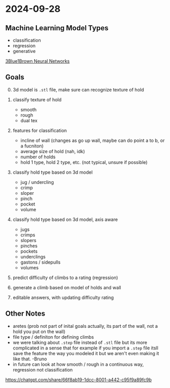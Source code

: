 # 2024-09-28

## Machine Learning Model Types
- classification
- regression
- generative

[3Blue1Brown Neural Networks](https://youtube.com/playlist?list=PLZHQObOWTQDNU6R1_67000Dx_ZCJB-3pi&si=IxIIfvcGJkrXozES)

## Goals
0. 3d model is `.stl` file, make sure can recognize texture of hold
1. classify texture of hold
    - smooth
    - rough
    - dual tex
1. features for classification
    - incline of wall (changes as go up wall, maybe can do point a to b, or a fucniton)
    - average size of hold (nah, idk)
    - number of holds
    - hold 1 type, hold 2 type, etc. (not typical, unsure if possible)

1. classify hold type based on 3d model
    - jug / undercling
    - crimp
    - sloper
    - pinch
    - pocket
    - volume
2. classify hold type based on 3d model, axis aware
    - jugs
    - crimps
    - slopers
    - pinches
    - pockets
    - underclings
    - gastons / sidepulls
    - volumes
3. predict difficulty of climbs to a rating (regression)
4. generate a climb based on model of holds and wall
5. editable answers, with updating difficulty rating

## Other Notes
- aretes (prob not part of inital goals actually, its part of the wall, not a hold you put on the wall)
- file type / definiton for defining climbs
- we were talking about `.step` file instead of `.stl` file but its more complicated in a sense that for example if you import a `.step` file itsll save the feature the way you modeled it but we aren't even making it like that. -Bruno
- in future can look at how smooth / rough in a continuous way, regression not classification

https://chatgpt.com/share/66f8ab19-1dcc-8001-a442-c95f9a89fc9b